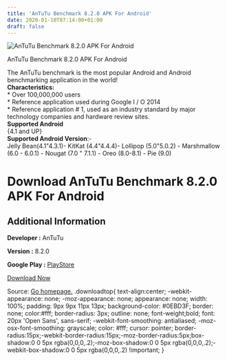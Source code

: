 ```yaml
---
title: 'AnTuTu Benchmark 8.2.0 APK For Android'
date: 2020-01-10T07:14:00+01:00
draft: false
---
```


![AnTuTu Benchmark 8.2.0 APK For Android](https://i0.wp.com/apkhome.net/wp-content/uploads/2020/01/AnTuTu-Benchmark-8.2.0.png "AnTuTu Benchmark 8.2.0 APK For Android")

  

AnTuTu Benchmark 8.2.0 APK For Android

The AnTuTu benchmark is the most popular Android and Android benchmarking application in the world!  
**Characteristics:**  
\* Over 100,000,000 users  
\* Reference application used during Google I / O 2014  
\* Reference application # 1, used as an industry standard by major technology companies and hardware review sites.  
**Supported Android**  
{4.1 and UP}  
**Supported Android Version**:-  
Jelly Bean(4.1"4.3.1)- KitKat (4.4"4.4.4)- Lollipop (5.0"5.0.2) - Marshmallow (6.0 - 6.0.1) - Nougat (7.0 " 7.1.1) - Oreo (8.0-8.1) - Pie (9.0)

Download AnTuTu Benchmark 8.2.0 APK For Android
===============================================

Additional Information
----------------------

**Developer :** AnTuTu

**Version :** 8.2.0

**Google Play :** [PlayStore](https://play.google.com/store/apps/details?id=com.antutu.ABenchMark)

  

[Download Now](https://store4app.co/post/antutu-benchmark-8-2-0-apk-for-android_1578592872)

  
Source: [Go homepage.](https://store4app.co/post/antutu-benchmark-8-2-0-apk-for-android_1578592872) .downloadtop{ text-align:center; -webkit-appearance: none; -moz-appearance: none; appearance: none; width: 100%; padding: 9px 9px 11px 13px; background-color: #0EBD3F; border: none; color:#fff; border-radius: 3px; outline: none; font-weight;bold; font: 20px 'Open Sans', sans-serif; -webkit-font-smoothing: antialiased; -moz-osx-font-smoothing: grayscale; color: #fff; cursor: pointer; border-radius:15px;-webkit-border-radius:15px;-moz-border-radius:5px;box-shadow:0 0 5px rgba(0,0,0,.2);-moz-box-shadow:0 0 5px rgba(0,0,0,.2);-webkit-box-shadow:0 0 5px rgba(0,0,0,.2) !important; }
